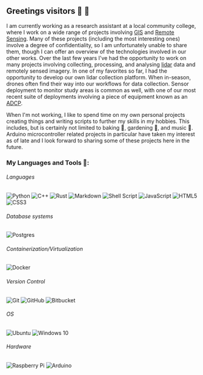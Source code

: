 ## Greetings visitors :wave: :wave:

I am currently working as a research assistant at a local community college, where I work on a wide range of projects involving [GIS][link_gi] and [Remote Sensing][link_rs]. Many of these projects (including the most interesting ones) involve a degree of confidentiality, so I am unfortunately unable to share them, though I can offer an overview of the technologies involved in our other works. Over the last few years I've had the opportunity to work on many projects involving collecting, processing, and analysing [lidar][link_li] data and remotely sensed imagery. In one of my favorites so far, I had the opportunity to develop our own lidar collection platform. When in-season, drones often find their way into our workflows for data collection. Sensor deployment to monitor study areas is common as well, with one of our most recent suite of deployments involving a piece of equipment known as an [ADCP][link_ad].

When I'm not working, I like to spend time on my own personal projects creating things and writing scripts to further my skills in my hobbies. This includes, but is certainly not limited to baking :cake:, gardening :seedling:, and music :musical_score:. Arduino microcontroller related projects in particular have taken my interest as of late and I look forward to sharing some of these projects here in the future.

### My Languages and Tools :wrench::

###### Languages
<p>
<img alt="Python" src="https://img.shields.io/badge/python%20-%2314354C.svg?&style=for-the-badge&logo=python&logoColor=white"/>
<img alt="C++" src="https://img.shields.io/badge/c++%20-%2300599C.svg?&style=for-the-badge&logo=c%2B%2B&ogoColor=white"/>
<img alt="Rust" src="https://img.shields.io/badge/rust-%23000000.svg?&style=for-the-badge&logo=rust&logoColor=white"/>
<img alt="Markdown" src="https://img.shields.io/badge/markdown-%23000000.svg?&style=for-the-badge&logo=markdown&logoColor=white"/>
<img alt="Shell Script" src="https://img.shields.io/badge/shell_script%20-%23121011.svg?&style=for-the-badge&logo=gnu-bash&logoColor=white"/>
<img alt="JavaScript" src="https://img.shields.io/badge/javascript%20-%23323330.svg?&style=for-the-badge&logo=javascript&logoColor=%23F7DF1E"/>
<img alt="HTML5" src="https://img.shields.io/badge/html5%20-%23E34F26.svg?&style=for-the-badge&logo=html5&logoColor=white"/>
<img alt="CSS3" src="https://img.shields.io/badge/css3%20-%231572B6.svg?&style=for-the-badge&logo=css3&logoColor=white"/>
</p>

###### Database systems
<p>
<img alt="Postgres" src ="https://img.shields.io/badge/postgres-%23316192.svg?&style=for-the-badge&logo=postgresql&logoColor=white"/>
</p>

###### Containerization/Virtualization
<p>
<img alt="Docker" src="https://img.shields.io/badge/docker%20-%230db7ed.svg?&style=for-the-badge&logo=docker&logoColor=white"/>
</p>

###### Version Control
<p>
<img alt="Git" src="https://img.shields.io/badge/git%20-%23F05033.svg?&style=for-the-badge&logo=git&logoColor=white"/>
<img alt="GitHub" src="https://img.shields.io/badge/github%20-%23121011.svg?&style=for-the-badge&logo=github&logoColor=white"/>
<img alt="Bitbucket" src="https://img.shields.io/badge/bitbucket%20-%230047B3.svg?&style=for-the-badge&logo=bitbucket&logoColor=white"/>
</p>

###### OS
<p>  
<img alt="Ubuntu" src="https://img.shields.io/badge/Ubuntu-E95420?style=for-the-badge&logo=ubuntu&logoColor=white" />
<img alt="Windows 10" src="https://img.shields.io/badge/Windows-0078D6?style=for-the-badge&logo=windows&logoColor=white" />
</p>

###### Hardware
<p>  
<img alt="Raspberry Pi" src="https://img.shields.io/badge/-Raspberry%20Pi-C51A4A?style=for-the-badge&logo=Raspberry-Pi"/>
<img alt="Arduino" src="https://img.shields.io/badge/-Arduino-00979D?style=for-the-badge&logo=Arduino&logoColor=white"/>
</p>

[link_ad]: https://oceanexplorer.noaa.gov/technology/acoust-doppler/acoust-doppler.html "What's an ADCP?"
[link_li]: http://en.wikipedia.org/wiki/Lidar "What's LiDAR?"
[link_gi]: https://en.wikipedia.org/wiki/Geographic_information_system "What's a GIS?"
[link_rs]: https://www.usgs.gov/faqs/what-remote-sensing-and-what-it-used "What is Remote Sensing?"

<!--
![visitors](https://visitor-badge.glitch.me/badge?page_id=thomall.thomall)
**thomall/thomall** is a ✨ _special_ ✨ repository because its `README.md` (this file) appears on your GitHub profile.
-->
